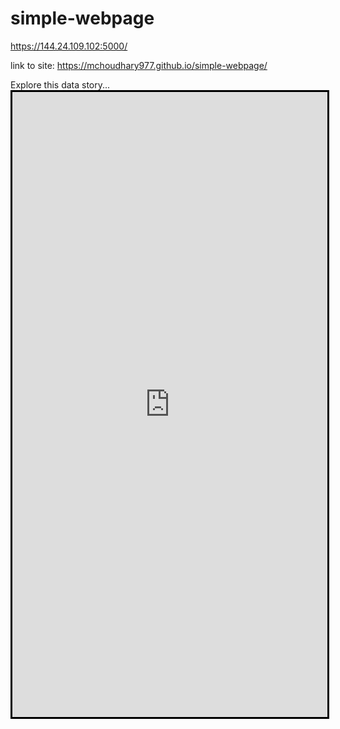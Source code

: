 # simple-webpage
https://144.24.109.102:5000/

link to site: https://mchoudhary977.github.io/simple-webpage/
<div id="loadTradeApp"></div>
Explore this data story...
<iframe src="http://144.24.109.102/" name="loadTradeApp" scrolling="yes" width="100%" height="1000px" style="border: solid #000000;"></iframe>
